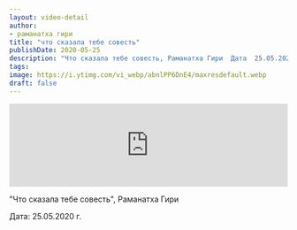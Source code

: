```yaml
---
layout: video-detail
author:
- раманатха гири
title: "что сказала тебе совесть"
publishDate: 2020-05-25
description: "Что сказала тебе совесть, Раманатха Гири  Дата  25.05.2020 г."
tags: 
image: https://i.ytimg.com/vi_webp/abnlPP6DnE4/maxresdefault.webp
draft: false
---
```


<iframe width="100%" src="https://www.youtube.com/embed/abnlPP6DnE4" frameborder="0" allowfullscreen=""></iframe> 

 "Что сказала тебе совесть", Раманатха Гири

 Дата: 25.05.2020 г.

  

 